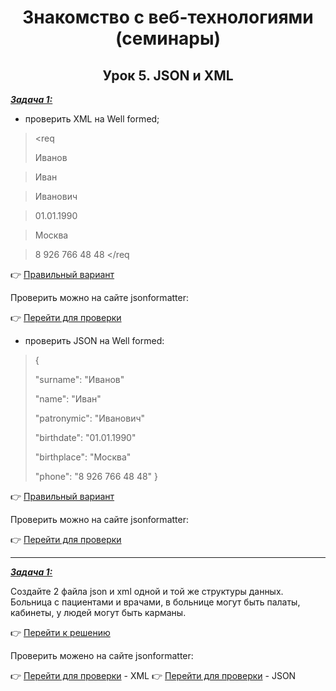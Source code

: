 <center>

# Знакомство с веб-технологиями (семинары)

## Урок 5. JSON и XML

</center>

<u>***Задача 1:***</u>

- проверить XML на Well formed;

> <req
>
> <surname>Иванов</surname>

> <name>Иван</name>

> <patronymic>Иванович</patronymic>

> <birthdate>01.01.1990</birthdate>

> <birthplace>Москва</birthplace>

> <phone>8 926 766 48 48</phone>
></req

:point_right: [Правильный вариант]( "Открыть")

Проверить можно на сайте jsonformatter:

:point_right: [Перейти для проверки](https://jsonformatter.org/xml-formatter "Открыть")

- проверить JSON на Well formed:

>{
>
> "surname": "Иванов"
>
> "name": "Иван"
>
> "patronymic": "Иванович"
>
> "birthdate": "01.01.1990"
>
> "birthplace": "Москва"
>
> "phone": "8 926 766 48 48"
>}

:point_right: [Правильный вариант]( "Открыть")

Проверить можно на сайте jsonformatter:

:point_right: [Перейти для проверки](https://jsonformatter.org/json-parser "Открыть")

---

<u>***Задача 1:***</u>

Создайте 2 файла json и xml одной и той же структуры данных.
Больница с пациентами и врачами, в больнице могут быть палаты, кабинеты, у людей могут быть карманы.

:point_right: [Перейти к решению]( "Открыть")

Проверить можено на сайте jsonformatter:

:point_right: [Перейти для проверки](https://jsonformatter.org/xml-formatter "Открыть") - XML
:point_right: [Перейти для проверки](https://jsonformatter.org/json-parser "Открыть") - JSON
